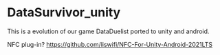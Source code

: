 # DataSurvivor_unity
This is a evolution of our game DataDuelist ported to unity and android.


NFC plug-in?
https://github.com/liswifi/NFC-For-Unity-Android-2021LTS
